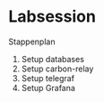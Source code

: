 # Labsession

Stappenplan
1. Setup databases
2. Setup carbon-relay
3. Setup telegraf
4. Setup Grafana
